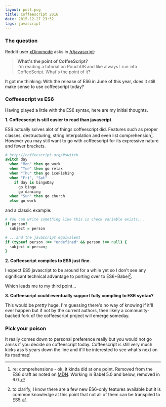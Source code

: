 ```yaml
---
layout: post.pug
title: Coffeescript 2016
date: 2015-12-27 23:52
tags: javascript
---
```

### The question

Reddit user [xDinomode](https://www.reddit.com/user/xDinomode) asks in [/r/javascript](https://www.reddit.com/r/javascript/comments/3yfpz4/whats_the_point_of_coffeescript/):

> __What's the point of CoffeeScript?__  
> I'm reading a tutorial on PouchDB and like always I run into CoffeeScript. What's the point of it?

It got me thinking: With the release of ES6 in June of this year, does it still make sense to use coffeescript today?

### Coffeescript vs ES6

Having played a little with the ES6 syntax, here are my initial thoughts.

__1. Coffeescript is still easier to read than javascript.__

ES6 actually solves alot of things coffeescript did. Features such as proper classes, destructuring, string interpolation and even list comprehension[^1]. However you may still want to go with coffeescript for its expressive nature and fewer brackets.

```coffeescript
# http://coffeescript.org/#switch
switch day
  when "Mon" then go work
  when "Tue" then go relax
  when "Thu" then go iceFishing
  when "Fri", "Sat"
    if day is bingoDay
      go bingo
      go dancing
  when "Sun" then go church
  else go work
```
and a classic example:
```coffeescript
# You can write something like this is check variable exists...
if person?
  subject = person

# ...and the javascript equivalent
if (typeof person !== "undefined" && person !== null) {
  subject = person;
}
```

__2. Coffeescript compiles to ES5 just fine.__

I expect ES5 javascript to be around for a while yet so I don't see any significant technical advantage to porting over to ES6+Babel[^2].

Which leads me to my third point...

__3. Coffeescript could eventually support fully compling to ES6 syntax?__

This would be *pretty* huge. I'm guessing there's no way of knowing if it'll ever happen but if not by the current authors, then likely a community-backed fork of the coffeescript project will emerge someday.

### Pick your poison

It really comes down to personal preference really but you would not go amiss if you decide on coffeescript today. Coffeescript is still very much kicks ass 5 years down the line and it'll be interested to see what's next on its roadmap!


[^1]: re: comprehensions - ok, it kinda did at one point. Removed from the ES6 draft as noted on [MDN](https://developer.mozilla.org/en-US/docs/Web/JavaScript/Reference/Operators/Array_comprehensions). Working in Babel 5.0 and below, removed in 6.0.
[^2]: to clarify, I know there are a few new ES6-only features available but it is common knowledge at this point that not all of them can be transpiled to ES5.

